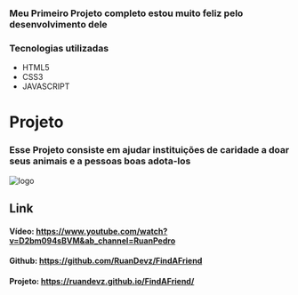 ### Meu Primeiro Projeto completo estou muito feliz pelo desenvolvimento dele

### Tecnologias utilizadas

- HTML5
- CSS3
- JAVASCRIPT

# Projeto
### Esse Projeto consiste em ajudar instituições de caridade a doar seus animais e a pessoas boas adota-los

![logo](https://user-images.githubusercontent.com/121466178/233398973-d10f5cee-a21d-40cc-b976-9f9adaec0433.png)

## Link

#### Vídeo: https://www.youtube.com/watch?v=D2bm094sBVM&ab_channel=RuanPedro
#### Github: https://github.com/RuanDevz/FindAFriend
#### Projeto: https://ruandevz.github.io/FindAFriend/
